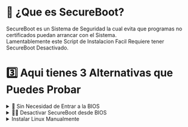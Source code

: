 # 🔏 ¿Que es SecureBoot?
SecureBoot es un Sistema de Seguridad la cual evita que programas no certificados puedan arrancar con el Sistema. <br>
Lamentablemente este Script de Instalacion Facil Requiere tener SecureBoot Desactivado. 

# 3️⃣ Aqui tienes 3 Alternativas que Puedes Probar
<details>
<summary>🔏 Sin Necesidad de Entrar a la BIOS</summary>
Esto es un Script de Instalacion SemiAutomatica que Requiere una Interaccion. Esto no desactiva SecureBoot, pero Agrega una Llave de uso Global para que los Programas con esta llave Puedan Ejecutarse. <br>
Se instalara Yours Bootloader, una variante de rEFInd que Reemplaza la carpeta BOOT de la particion EFI, esto puede no Funcionar en Computadoras con Firmware del 2024 y Superior.<br>
Aqui un Video demostrativo de lo que debes Hacer;

Esto Reemplazara la Llave de SecureBoot anterior para permitir la Ejecucion de esta Llave/Certificado.

</details>

<details>
<summary>👨‍💻 Desactivar SecureBoot desde BIOS</summary>
La mejor Opcion, Permite la Ejecucion de todo tipo de Sistemas y Aplicaciones al Iniciar la PC.<br>
Para Desactivar SecureBoot con este metodo Deberas Reiniciar la PC y Pulsar la Tecla `Setup` que aparece en Pantalla. Suele ser `F2` `F12` o `DEL`

### 💻 Ejemplos por Marca; 
<details>
<summary>Lenovo</summary>
https://github.com/user-attachments/assets/1517bb59-abd1-43a2-9a51-0ef32ccd21db
</details>
<details>
<summary>HP</summary>
Deberas Reiniciar tu PC y cuando encienda la pantalla pulsar Rapidamente la tecla `ESC` y aparecera este menu <br>
<img src="https://github.com/user-attachments/assets/61ba5f8b-7b1d-4323-94c2-36a757129b33"> <br>
Luego Tendras que Elegir `F10` <br>
Se Abrira un menu gris. Con las Flechitas del teclado Deberas ir a la Seccion "Seguridad del Sistema" y seleccionar "Opciones de Inicio" <br>
<img src="https://github.com/user-attachments/assets/52cbe76b-4613-430e-840c-bf8828a8ebc8"> <br>
Luego `Enter` en SecureBoot y Ajustarlo a Desactivado. <br>
<img src="https://github.com/user-attachments/assets/dc00844f-1067-47c1-afed-32c128222120"> <br>
Ahora Pulsa `F10` o ir hasta la Seccion Guardar y Reiniciar. Reinicia y Todo Listo.
</details>

<details>
<summary>Gigabyte</summary>
Deberas Reiniciar y cuando esta enciende pulsar la tecla `DEL` para mostrar el menu. Luego ir a la Seccion Sistema o BIOS y Seleccionar SecureBoot <br>
<img src="https://github.com/user-attachments/assets/284ecb93-4284-42af-b042-0a15faf6a894"> <br>
Luego seleccionar SecureBoot, enter y Disable/OFF. <br>
<img src="https://github.com/user-attachments/assets/cbff9304-1fb4-455f-9808-a8ccc3c93659"> <br>
Ahora ir a Guardar y Reiniciar.


</details>

</details>



<details>
<summary>Instalar Linux Manualmente</summary>

</details>
